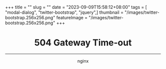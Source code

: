 +++
title = "<html>"
slug = "<html>"
date = "2023-09-09T15:58:12+08:00"
tags = [ "modal-dialog", "twitter-bootstrap", "jquery",]
thumbnail = "/images/twitter-bootstrap.256x256.png"
featureImage = "/images/twitter-bootstrap.256x256.png"
+++

<head><title>504 Gateway Time-out</title></head>
<body>
<center><h1>504 Gateway Time-out</h1></center>
<hr><center>nginx</center>
</body>
</html>
<!-- a padding to disable MSIE and Chrome friendly error page -->
<!-- a padding to disable MSIE and Chrome friendly error page -->
<!-- a padding to disable MSIE and Chrome friendly error page -->
<!-- a padding to disable MSIE and Chrome friendly error page -->
<!-- a padding to disable MSIE and Chrome friendly error page -->
<!-- a padding to disable MSIE and Chrome friendly error page -->



